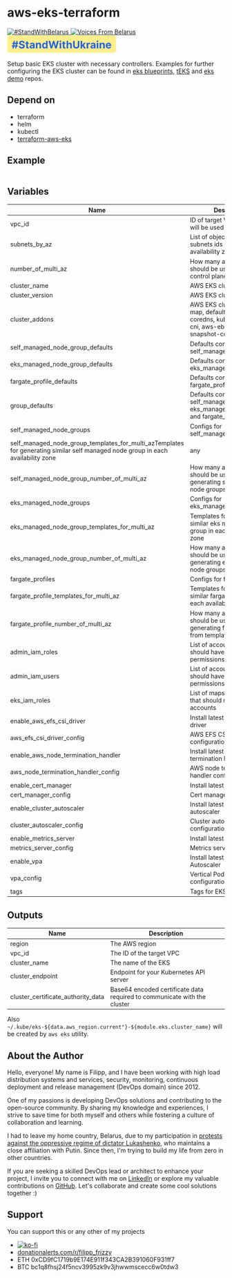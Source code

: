 # aws-eks-terraform

[![#StandWithBelarus](https://img.shields.io/badge/Belarus-red?label=%23%20Stand%20With&labelColor=white&color=red)
<img src="https://upload.wikimedia.org/wikipedia/commons/thumb/e/ea/Presidential_Standard_of_Belarus_%28fictional%29.svg/240px-Presidential_Standard_of_Belarus_%28fictional%29.svg.png" width="20" height="20" alt="Voices From Belarus" />](https://bysol.org/en/) [![Stand With Ukraine](https://raw.githubusercontent.com/vshymanskyy/StandWithUkraine/main/badges/StandWithUkraine.svg)](https://vshymanskyy.github.io/StandWithUkraine)

Setup basic EKS cluster with necessary controllers. Examples for further configuring the EKS cluster can be found in [eks blueprints](https://github.com/aws-ia/terraform-aws-eks-blueprints/tree/main), [tEKS](https://github.com/particuleio/teks) and [eks demo](https://github.com/awslabs/eksdemo) repos.

## Depend on
- terraform
- helm
- kubectl
- [terraform-aws-eks](https://github.com/terraform-aws-modules/terraform-aws-eks)

## Example
```

```

## Variables

| Name | Description | Type | Required |
|------|-------------|------|:--------:|
|vpc_id|ID of target VPC, 'default' will be used by default|string|no|
|subnets_by_az|List of objects that contain subnets ids sorted by availability zones|list(object)|no|
|number_of_multi_az|How many availability zones should be used for running control plane and nodes|number|no|
|cluster_name|AWS EKS cluster name|string|yes|
|cluster_version|AWS EKS cluster version|string|no|
|cluster_addons|AWS EKS cluster addons map, default is latest coredns, kube-proxy, vpc-cni, aws-ebs-csi-driver, snapshot-controller|map(any)|no|
|self_managed_node_group_defaults|Defaults configs for self_managed_node_groups|any|no|
|eks_managed_node_group_defaults|Defaults configs for eks_managed_node_groups|any|no|
|fargate_profile_defaults|Defaults configs for fargate_profiles|any|no|
|group_defaults|Defaults configs for self_managed_node_groups, eks_managed_node_groups and fargate_profiles|any|no|
|self_managed_node_groups|Configs for self_managed_node_groups|any|no|
|self_managed_node_group_templates_for_multi_azTemplates for generating similar self managed node group in each availability zone|any|no|
|self_managed_node_group_number_of_multi_az|How many availability zones should be used for generating self managed node groups from template|number|no|
|eks_managed_node_groups|Configs for eks_managed_node_groups|any|no|
|eks_managed_node_group_templates_for_multi_az|Templates for generating similar eks managed node group in each availability zone|any|no|
|eks_managed_node_group_number_of_multi_az|How many availability zones should be used for generating eks managed node groups from template|number|no|
|fargate_profiles|Configs for fargate_profiles|any|no|
|fargate_profile_templates_for_multi_az|Templates for generating similar fargate profiles in each availability zone|any|no|
|fargate_profile_number_of_multi_az|How many availability zones should be used for generating fargate profiles from template|number|no|
|admin_iam_roles|List of account roles that should have EKS amdin permissions|list(string)|no|
|admin_iam_users|List of account users that should have EKS amdin permissions|list(string)|no|
|eks_iam_roles|List of maps with iam roles that should map eks service accounts|list(object)|no|
|enable_aws_efs_csi_driver|Install latest AWS EFS CSI driver|bool|no|
|aws_efs_csi_driver_config|AWS EFS CSI driver configuration|map|no|
|enable_aws_node_termination_handler|Install latest AWS node termination handler|bool|no|
|aws_node_termination_handler_config|AWS node termination handler configuration|map|no|
|enable_cert_manager|Install latest cert-manager|bool|no|
|cert_manager_config|Cert manager configuration|map|no|
|enable_cluster_autoscaler|Install latest cluster autoscaler|bool|no|
|cluster_autoscaler_config|Cluster autoscaler configuration|map|no|
|enable_metrics_server|Install latest metrics server|bool|no|
|metrics_server_config|Metrics server configuration|map|no|
|enable_vpa|Install latest Vertical Pod Autoscaler|bool|no|
|vpa_config|Vertical Pod Autoscaler configuration|map|no|
|tags|Tags for EKS|map(string)|no|

## Outputs

| Name | Description |
|------|-------------|
|region|The AWS region|
|vpc_id|The ID of the target VPC|
|cluster_name|The name of the EKS|
|cluster_endpoint|Endpoint for your Kubernetes API server|
|cluster_certificate_authority_data|Base64 encoded certificate data required to communicate with the cluster|

Also `~/.kube/eks-${data.aws_region.current"}-${module.eks.cluster_name}` will be created by `aws eks` utility.

## About the Author

Hello, everyone! My name is Filipp, and I have been working with high load distribution systems and services, security, monitoring, continuous deployment and release management (DevOps domain) since 2012.

One of my passions is developing DevOps solutions and contributing to the open-source community. By sharing my knowledge and experiences, I strive to save time for both myself and others while fostering a culture of collaboration and learning.

I had to leave my home country, Belarus, due to my participation in [protests against the oppressive regime of dictator Lukashenko](https://en.wikipedia.org/wiki/2020%E2%80%932021_Belarusian_protests), who maintains a close affiliation with Putin. Since then, I'm trying to build my life from zero in other countries.

If you are seeking a skilled DevOps lead or architect to enhance your project, I invite you to connect with me on [LinkedIn](https://www.linkedin.com/in/filipp-frizzy-289a0360/) or explore my valuable contributions on [GitHub](https://github.com/Friz-zy/). Let's collaborate and create some cool solutions together :)

## Support

You can support this or any other of my projects
  - [![ko-fi](https://ko-fi.com/img/githubbutton_sm.svg)](https://ko-fi.com/filipp_frizzy)
  - [donationalerts.com/r/filipp_frizzy](https://www.donationalerts.com/r/filipp_frizzy)
  - ETH 0xCD9fC1719b9E174E911f343CA2B391060F931ff7
  - BTC bc1q8fhsj24f5ncv3995zk9v3jhwwmscecc6w0tdw3
